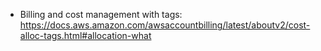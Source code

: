 
* Billing and cost management with tags: https://docs.aws.amazon.com/awsaccountbilling/latest/aboutv2/cost-alloc-tags.html#allocation-what
